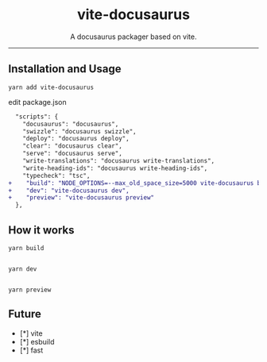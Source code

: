 <div align="center">
  <div>
    <h1 align="center">vite-docusaurus</h1>
  </div>
	<p>A docusaurus packager based on vite.</p>
</div>

---

## Installation and Usage

```
yarn add vite-docusaurus
```


edit package.json 
```diff
  "scripts": {
    "docusaurus": "docusaurus",
    "swizzle": "docusaurus swizzle",
    "deploy": "docusaurus deploy",
    "clear": "docusaurus clear",
    "serve": "docusaurus serve",
    "write-translations": "docusaurus write-translations",
    "write-heading-ids": "docusaurus write-heading-ids",
    "typecheck": "tsc",
+    "build": "NODE_OPTIONS=--max_old_space_size=5000 vite-docusaurus build",
+    "dev": "vite-docusaurus dev",
+    "preview": "vite-docusaurus preview"
  },
```





## How it works
```
yarn build 


yarn dev


yarn preview

```

## Future 

- [*]  vite  
- [*] esbuild  
- [*] fast  